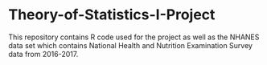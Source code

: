 # Theory-of-Statistics-I-Project

This repository contains R code used for the project as well as the NHANES data set which contains National Health and Nutrition Examination Survey data from 2016-2017.
